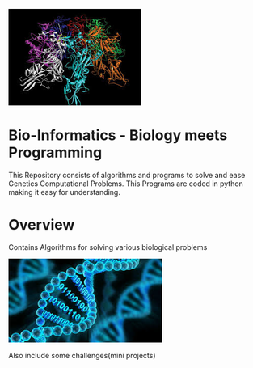 ![Bio-Informatics](dna.jfif)

# Bio-Informatics - Biology meets Programming
This Repository consists of algorithms and programs to solve and ease Genetics Computational Problems. This Programs are coded in python making it easy for understanding.

# Overview
Contains Algorithms for solving various biological problems

![Bio-Informatics](bio.jfif)

Also include some challenges(mini projects)
